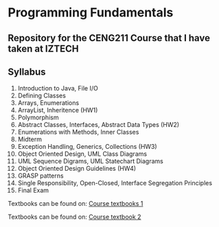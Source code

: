 # Programming Fundamentals
## Repository for the CENG211 Course that I have taken at IZTECH

## Syllabus 
1. Introduction to Java, File I/O 
2. Defining Classes
3. Arrays, Enumerations
4. ArrayList, Inheritence (HW1)
5. Polymorphism
6. Abstract Classes, Interfaces, Abstract Data Types (HW2)
7. Enumerations with Methods, Inner Classes
8. Midterm
9. Exception Handling, Generics, Collections (HW3)
10. Object Oriented Design, UML Class Diagrams
11. UML Sequence Digrams, UML Statechart Diagrams
12. Object Oriented Design Guidelines (HW4)
13. GRASP patterns 
14. Single Responsibility, Open-Closed, Interface Segregation Principles
15. Final Exam 

Textbooks can be found on: [Course textbooks 1](/Textbook1)

Textbooks can be found on: [Course textbook 2](/Textbook2)

